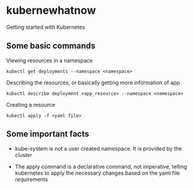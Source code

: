 # kubernewhatnow
Getting started with Kubernetes


## Some basic commands 
Viewing resources in a namespace
```
kubectl get deployments --namespace <namespace>
```

Describing the resources, or basically getting more information of app
```
kubectl describe deployment <app_resource> --namespace <namespace>
```

Creating a resource
```
kubectl apply -f <yaml file>
```

## Some important facts

- kube-system is not a user created namespace. It is provided by the cluster

- The apply command is a declarative command, not imperative, telling kubernetes to apply the necessary changes based on the yaml file requirements

